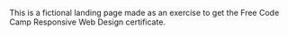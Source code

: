 This is a fictional landing page made as an exercise to get the Free Code Camp Responsive Web Design certificate.
